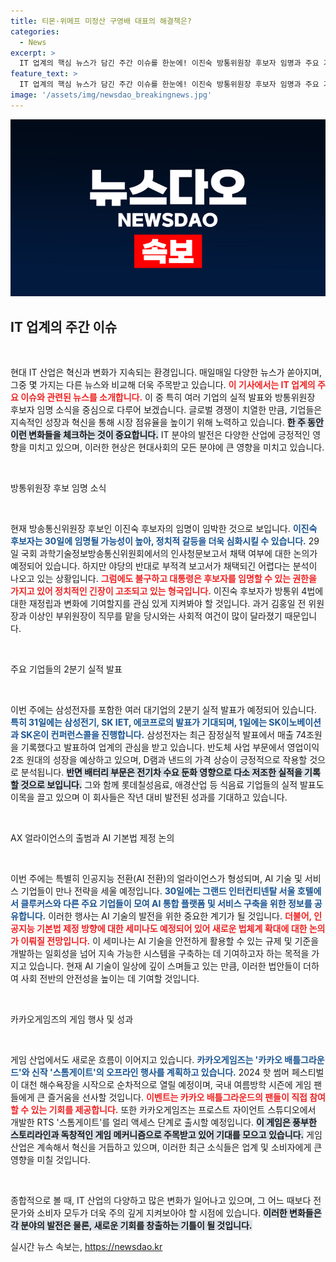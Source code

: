 ```yaml
---
title: 티몬·위메프 미정산 구영배 대표의 해결책은?
categories:
  - News
excerpt: >
  IT 업계의 핵심 뉴스가 담긴 주간 이슈를 한눈에! 이진숙 방통위원장 후보자 임명과 주요 기업 2분기 실적 발표가 주목받고 있습니다. 클릭해서 주요 이슈를 확인해보세요!
feature_text: >
  IT 업계의 핵심 뉴스가 담긴 주간 이슈를 한눈에! 이진숙 방통위원장 후보자 임명과 주요 기업 2분기 실적 발표가 주목받고 있습니다. 클릭해서 주요 이슈를 확인해보세요!
image: '/assets/img/newsdao_breakingnews.jpg'
---
```


<p><img src="/assets/img/newsdao_breakingnews.jpg" alt="flaretime 속보" /></p>

<h2 data-ke-size="size26">IT 업계의 주간 이슈</h2>

<p data-ke-size="size16">&nbsp;</p>

<p>현대 IT 산업은 혁신과 변화가 지속되는 환경입니다. 매일매일 다양한 뉴스가 쏟아지며, 그중 몇 가지는 다른 뉴스와 비교해 더욱 주목받고 있습니다. <b><span style="color: #ee2323;">이 기사에서는 IT 업계의 주요 이슈와 관련된 뉴스를 소개합니다.</span></b> 이 중 특히 여러 기업의 실적 발표와 방통위원장 후보자 임명 소식을 중심으로 다루어 보겠습니다. 글로벌 경쟁이 치열한 만큼, 기업들은 지속적인 성장과 혁신을 통해 시장 점유율을 높이기 위해 노력하고 있습니다. <b><span style="background-color: #21538527;">한 주 동안 이런 변화들을 체크하는 것이 중요합니다.</span></b> IT 분야의 발전은 다양한 산업에 긍정적인 영향을 미치고 있으며, 이러한 현상은 현대사회의 모든 분야에 큰 영향을 미치고 있습니다.</p>

<p data-ke-size="size16">&nbsp;</p>

<p>방통위원장 후보 임명 소식</p>

<p data-ke-size="size16">&nbsp;</p>

<p>현재 방송통신위원장 후보인 이진숙 후보자의 임명이 임박한 것으로 보입니다. <b><span style="color: #1a5490;">이진숙 후보자는 30일에 임명될 가능성이 높아, 정치적 갈등을 더욱 심화시킬 수 있습니다.</span></b> 29일 국회 과학기술정보방송통신위원회에서의 인사청문보고서 채택 여부에 대한 논의가 예정되어 있습니다. 하지만 야당의 반대로 부적격 보고서가 채택되긴 어렵다는 분석이 나오고 있는 상황입니다. <b><span style="color: #ee2323;">그럼에도 불구하고 대통령은 후보자를 임명할 수 있는 권한을 가지고 있어 정치적인 긴장이 고조되고 있는 형국입니다.</span></b> 이진숙 후보자가 방통위 4법에 대한 재정립과 변화에 기여할지를 관심 있게 지켜봐야 할 것입니다. 과거 김홍일 전 위원장과 이상인 부위원장이 직무를 맡을 당시와는 사회적 여건이 많이 달라졌기 때문입니다.</p>

<p data-ke-size="size16">&nbsp;</p>

<p>주요 기업들의 2분기 실적 발표</p>

<p data-ke-size="size16">&nbsp;</p>

<p>이번 주에는 삼성전자를 포함한 여러 대기업의 2분기 실적 발표가 예정되어 있습니다. <b><span style="color: #1a5490;">특히 31일에는 삼성전기, SK IET, 에코프로의 발표가 기대되며, 1일에는 SK이노베이션과 SK온이 컨퍼런스콜을 진행합니다.</span></b> 삼성전자는 최근 잠정실적 발표에서 매출 74조원을 기록했다고 발표하여 업계의 관심을 받고 있습니다. 반도체 사업 부문에서 영업이익 2조 원대의 성장을 예상하고 있으며, D램과 낸드의 가격 상승이 긍정적으로 작용할 것으로 분석됩니다. <b><span style="background-color: #21538527;">반면 배터리 부문은 전기차 수요 둔화 영향으로 다소 저조한 실적을 기록할 것으로 보입니다.</span></b> 그와 함께 롯데칠성음료, 애경산업 등 식음료 기업들의 실적 발표도 이목을 끌고 있으며 이 회사들은 작년 대비 발전된 성과를 기대하고 있습니다.</p>

<p data-ke-size="size16">&nbsp;</p>

<p>AX 얼라이언스의 출범과 AI 기본법 제정 논의</p>

<p data-ke-size="size16">&nbsp;</p>

<p>이번 주에는 특별히 인공지능 전환(AI 전환)의 얼라이언스가 형성되며, AI 기술 및 서비스 기업들이 만나 전략을 세울 예정입니다. <b><span style="color: #1a5490;">30일에는 그랜드 인터컨티넨탈 서울 호텔에서 클루커스와 다른 주요 기업들이 모여 AI 통합 플랫폼 및 서비스 구축을 위한 정보를 공유합니다.</span></b> 이러한 행사는 AI 기술의 발전을 위한 중요한 계기가 될 것입니다. <b><span style="color: #ee2323;">더불어, 인공지능 기본법 제정 방향에 대한 세미나도 예정되어 있어 새로운 법체계 확대에 대한 논의가 이뤄질 전망입니다.</span></b> 이 세미나는 AI 기술을 안전하게 활용할 수 있는 규제 및 기준을 개발하는 일회성을 넘어 지속 가능한 시스템을 구축하는 데 기여하고자 하는 목적을 가지고 있습니다. 현재 AI 기술이 일상에 깊이 스며들고 있는 만큼, 이러한 법안들이 더하여 사회 전반의 안전성을 높이는 데 기여할 것입니다.</p>

<p data-ke-size="size16">&nbsp;</p>

<p>카카오게임즈의 게임 행사 및 성과</p>

<p data-ke-size="size16">&nbsp;</p>

<p>게임 산업에서도 새로운 흐름이 이어지고 있습니다. <b><span style="color: #1a5490;">카카오게임즈는 '카카오 배틀그라운드'와 신작 '스톰게이트'의 오프라인 행사를 계획하고 있습니다.</span></b> 2024 핫 썸머 페스티벌이 대천 해수욕장을 시작으로 순차적으로 열릴 예정이며, 국내 여름방학 시즌에 게임 팬들에게 큰 즐거움을 선사할 것입니다. <b><span style="color: #ee2323;">이벤트는 카카오 배틀그라운드의 팬들이 직접 참여할 수 있는 기회를 제공합니다.</span></b> 또한 카카오게임즈는 프로스트 자이언트 스튜디오에서 개발한 RTS '스톰게이트'를 얼리 액세스 단계로 출시할 예정입니다. <b><span style="background-color: #21538527;">이 게임은 풍부한 스토리라인과 독창적인 게임 메커니즘으로 주목받고 있어 기대를 모으고 있습니다.</span></b> 게임 산업은 계속해서 혁신을 거듭하고 있으며, 이러한 최근 소식들은 업계 및 소비자에게 큰 영향을 미칠 것입니다.</p>

<p data-ke-size="size16">&nbsp;</p>

<p>종합적으로 볼 때, IT 산업의 다양하고 많은 변화가 일어나고 있으며, 그 어느 때보다 전문가와 소비자 모두가 더욱 주의 깊게 지켜보아야 할 시점에 있습니다. <b><span style="background-color: #21538527;">이러한 변화들은 각 분야의 발전은 물론, 새로운 기회를 창출하는 기틀이 될 것입니다.</span></b></p>
실시간 뉴스 속보는, <a href="https://newsdao.kr" rel="dofollow">https://newsdao.kr</a>


